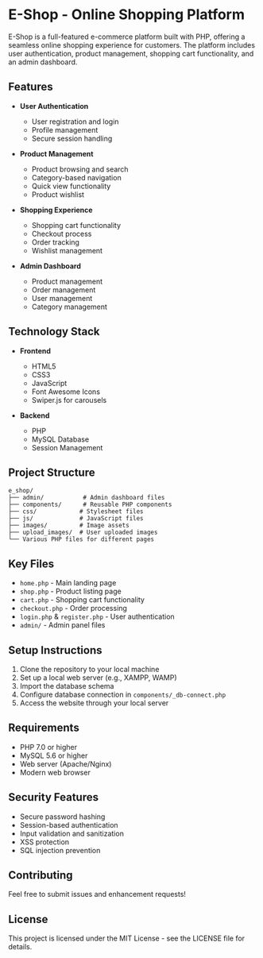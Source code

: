 # E-Shop - Online Shopping Platform

E-Shop is a full-featured e-commerce platform built with PHP, offering a seamless online shopping experience for customers. The platform includes user authentication, product management, shopping cart functionality, and an admin dashboard.

## Features

- **User Authentication**
  - User registration and login
  - Profile management
  - Secure session handling

- **Product Management**
  - Product browsing and search
  - Category-based navigation
  - Quick view functionality
  - Product wishlist

- **Shopping Experience**
  - Shopping cart functionality
  - Checkout process
  - Order tracking
  - Wishlist management

- **Admin Dashboard**
  - Product management
  - Order management
  - User management
  - Category management

## Technology Stack

- **Frontend**
  - HTML5
  - CSS3
  - JavaScript
  - Font Awesome Icons
  - Swiper.js for carousels

- **Backend**
  - PHP
  - MySQL Database
  - Session Management

## Project Structure

```
e_shop/
├── admin/           # Admin dashboard files
├── components/      # Reusable PHP components
├── css/            # Stylesheet files
├── js/             # JavaScript files
├── images/         # Image assets
├── upload_images/  # User uploaded images
└── Various PHP files for different pages
```

## Key Files

- `home.php` - Main landing page
- `shop.php` - Product listing page
- `cart.php` - Shopping cart functionality
- `checkout.php` - Order processing
- `login.php` & `register.php` - User authentication
- `admin/` - Admin panel files

## Setup Instructions

1. Clone the repository to your local machine
2. Set up a local web server (e.g., XAMPP, WAMP)
3. Import the database schema 
4. Configure database connection in `components/_db-connect.php`
5. Access the website through your local server

## Requirements

- PHP 7.0 or higher
- MySQL 5.6 or higher
- Web server (Apache/Nginx)
- Modern web browser

## Security Features

- Secure password hashing
- Session-based authentication
- Input validation and sanitization
- XSS protection
- SQL injection prevention

## Contributing

Feel free to submit issues and enhancement requests!

## License

This project is licensed under the MIT License - see the LICENSE file for details. 